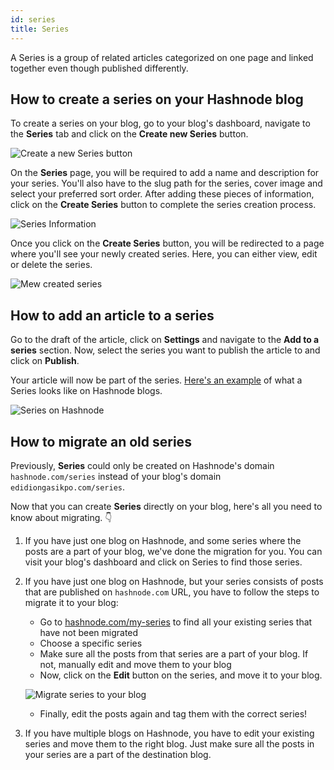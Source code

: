 ```yaml
---
id: series
title: Series
---
```


A Series is a group of related articles categorized on one page and linked together even though published differently.

## How to create a series on your Hashnode blog

To create a series on your blog, go to your blog's dashboard, navigate to the **Series** tab and click on the **Create new Series** button.

![Create a new Series button](https://cdn.hashnode.com/res/hashnode/image/upload/v1618514341332/OfRLD6aaA.png)

On the **Series** page, you will be required to add a name and description for your series. You'll also have to the slug path for the series, cover image and select your preferred sort order. After adding these pieces of information, click on the **Create Series** button to complete the series creation process. 

![Series Information](https://cdn.hashnode.com/res/hashnode/image/upload/v1618514524587/P_JED5tgp.png?auto=compress)

Once you click on the **Create Series** button, you will be redirected to a page where you'll see your newly created series. Here, you can either view, edit or delete the series. 

![Mew created series](https://cdn.hashnode.com/res/hashnode/image/upload/v1618515593394/MrdxCe3rz.png?auto=compress)

## How to add an article to a series

Go to the draft of the article, click on **Settings** and navigate to the **Add to a series** section. Now, select the series you want to publish the article to and click on **Publish**.

Your article will now be part of the series. [Here's an example](https://lo-victoria.com/series/a-look-at-react-hooks-ckicwasfb00a0t0s15sv9bd6q) of what a Series looks like on Hashnode blogs. 

![Series on Hashnode](https://cdn.hashnode.com/res/hashnode/image/upload/v1615290153056/tNUlV6nAO.png?auto=compress)


## How to migrate an old series

Previously, **Series** could only be created on Hashnode's domain `hashnode.com/series` instead of your blog's domain `edidiongasikpo.com/series`. 

Now that you can create **Series** directly on your blog, here's all you need to know about migrating. 👇

1. If you have just one blog on Hashnode, and some series where the posts are a part of your blog, we've done the migration for you. You can visit your blog's dashboard and click on Series to find those series.

2. If you have just one blog on Hashnode, but your series consists of posts that are published on `hashnode.com` URL, you have to follow the steps to migrate it to your blog: 

    -   Go to [hashnode.com/my-series](https://hashnode.com/my-series) to find all your existing series that have not been migrated
    -   Choose a specific series
    -   Make sure all the posts from that series are a part of your blog. If not, manually edit and move them to your blog
    -   Now, click on the **Edit** button on the series, and move it to your blog.

    ![Migrate series to your blog](https://cdn.hashnode.com/res/hashnode/image/upload/v1618517888661/t2ObW7OtN.jpeg?auto=compress)

    -   Finally, edit the posts again and tag them with the correct series!

3. If you have multiple blogs on Hashnode, you have to edit your existing series and move them to the right blog. Just make sure all the posts in your series are a part of the destination blog.